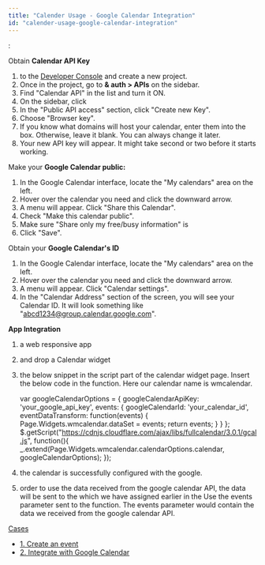 ```yaml
---
title: "Calender Usage - Google Calendar Integration"
id: "calender-usage-google-calendar-integration"
---
```


:

Obtain **Calendar API Key**

1. to the [Developer Console](https://console.developers.google.com/) and create a new project.
2. Once in the project, go to **& auth > APIs** on the sidebar.
3. Find "Calendar API" in the list and turn it ON.
4. On the sidebar, click
5. In the "Public API access" section, click "Create new Key".
6. Choose "Browser key".
7. If you know what domains will host your calendar, enter them into the box. Otherwise, leave it blank. You can always change it later.
8. Your new API key will appear. It might take second or two before it starts working.

Make your **Google Calendar public:**

1. In the Google Calendar interface, locate the "My calendars" area on the left.
2. Hover over the calendar you need and click the downward arrow.
3. A menu will appear. Click "Share this Calendar".
4. Check "Make this calendar public".
5. Make sure "Share only my free/busy information" is
6. Click "Save".

Obtain your **Google Calendar's ID**

1. In the Google Calendar interface, locate the "My calendars" area on the left.
2. Hover over the calendar you need and click the downward arrow.
3. A menu will appear. Click "Calendar settings".
4. In the "Calendar Address" section of the screen, you will see your Calendar ID. It will look something like "abcd1234@group.calendar.google.com".

**App Integration**

1. a web responsive app
2. and drop a Calendar widget
3. the below snippet in the script part of the calendar widget page. Insert the below code in the function. Here our calendar name is wmcalendar.
    
     var googleCalendarOptions = {
                googleCalendarApiKey: 'your\_google\_api\_key',
                events: {
                    googleCalendarId: 'your\_calendar\_id',
                    eventDataTransform: function(events) {
                        Page.Widgets.wmcalendar.dataSet = events;
                        return events;
                    }
                }
            };
    $.getScript("https://cdnjs.cloudflare.com/ajax/libs/fullcalendar/3.0.1/gcal.js", 
      function(){
         \_.extend(Page.Widgets.wmcalendar.calendarOptions.calendar, googleCalendarOptions);
    });
    
4. the calendar is successfully configured with the google.
5. order to use the data received from the google calendar API, the data will be sent to the which we have assigned earlier in the Use the events parameter sent to the function. The events parameter would contain the data we received from the google calendar API.

[Cases](/learn/app-development/widgets/form-widgets/calendar/#use-cases)

- [1\. Create an event](/learn/how-tos/calendar-usage-create-event/)
- [2\. Integrate with Google Calendar](/learn/how-tos/calender-usage-google-calendar-integration/)

